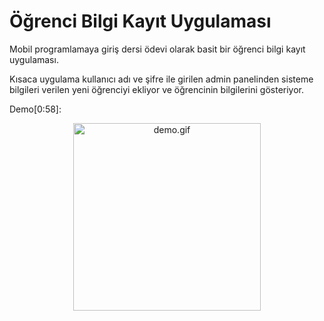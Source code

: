 # Öğrenci Bilgi Kayıt Uygulaması

Mobil programlamaya giriş dersi ödevi olarak basit bir öğrenci bilgi kayıt
uygulaması.

Kısaca uygulama kullanıcı adı ve şifre ile girilen admin panelinden sisteme
bilgileri verilen yeni öğrenciyi ekliyor ve öğrencinin bilgilerini gösteriyor.

Demo[0:58]: 
<p align="center">
    <img src="demo.gif" alt="demo.gif" width="300"/>
</p>
